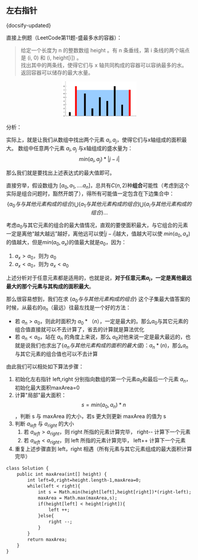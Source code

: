 ## 左右指针
{docsify-updated}

直接上例题（LeetCode第11题-盛最多水的容器）： 

> 给定一个长度为 n 的整数数组 height 。有 n 条垂线，第 i 条线的两个端点是 (i, 0) 和 (i, height[i]) 。  
> 找出其中的两条线，使得它们与 x 轴共同构成的容器可以容纳最多的水。  
> 返回容器可以储存的最大水量。

<center><img src="pics/question_11.jpg" width="40%"></center>


分析：

实际上，就是让我们从数组中找出两个元素 $a_i,a_j$，使得它们与x轴组成的面积最大。 数组中任意两个元素 $a_i,a_j$ 与x轴组成的盛水量为：
$$min(a_i,a_j)*|j-i|$$

那么我们就是要找出上述表达式的最大值即可。

直接穷举，假设数组为 $[a_0,a_1,....a_n]$，总共有$C(n,2)$种**组合**可能性（考虑到这个实际是组合问题时，豁然开朗了），得所有可能值一定包含在下边集合中：
$$\{a_0与与其他元素构成的组合\} \bigcup \{a_1与其他元素构成的组合\} \bigcup \{a_i与其他元素构成的组合\}... $$ 

考虑$a_0$与其它元素的组合的最大值情况，直观的要使面积最大，与它组合的元素一定是离他“越大越远”越好，离他远可以使$|j-i|$越大，值越大可以使 $min(a_0,a_x)$的值越大，但是$min(a_0,a_x)$的值最大就是$a_0$，因为：
1. $a_x > a_0$，则为 $a_0$
2. $a_x < a_0$，则为 $a_x < a_0$

上述分析对于任意元素都是适用的，也就是说，**对于任意元素$a_i$，一定是离他最远最大的那个元素与其构成的面积最大**。

那么很容易想到，我们在求 $\{a_0与与其他元素构成的组合\}$ 这个子集最大值答案的时候，从最右的$a_n$（最远）往最左找是一个好的方法：
+ 若 $a_n > a_0$，则此时面积为 $a_0*（n）$，一定是最大的。那么$a_0$与其它元素的组合值直接就可以不去计算了，省去的计算就是算法优化
+ 若 $a_n < a_0$，站在 $a_n$ 的角度上来说，那么 $a_0$对他来说一定是最大最远的，也就是说我们也求出了$\{a_n与其他元素构成的面积的最大值\}$：$a_n*(n)$，那么$a_n$与其它元素的组合值也可以不去计算

由此我们可以相处如下算法步骤：
1. 初始化左右指针 left,right 分别指向数组的第一个元素$a_0$和最后一个元素 $a_n$，初始化最大面积maxArea=0
2. 计算"局部"最大面积：$$s=min(a_0,a_n)*n$$，判断 s 与 maxArea 的大小，若s 更大则更新 maxArea 的值为 s
3. 判断 $a_{left}$ 与 $a_{right}$ 的大小
   1. 若 $a_{left} > a_{right}$，则 right 所指的元素计算完毕， right-- 计算下一个元素
   2. 若 $a_{left} < a_{right}$，则 left 所指的元素计算完毕， left++ 计算下一个元素
4. 重复上述步骤直到 left，right 相遇（所有元素与其它元素组成的最大面积计算完毕）

```
class Solution {
    public int maxArea(int[] height) {
        int left=0,right=height.length-1,maxArea=0;
        while(left < right){
            int s = Math.min(height[left],height[right])*(right-left);
            maxArea = Math.max(maxArea,s);
            if(height[left] < height[right]){
                left ++;
            }else{
                right --;
            }
        }
        return maxArea;
    }
}
```